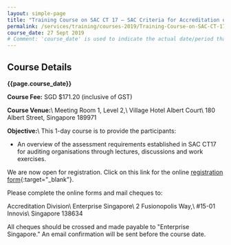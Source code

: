 ```yaml
---
layout: simple-page
title: "Training Course on SAC CT 17 – SAC Criteria for Accreditation of Auditing Organisations"
permalink: /services/training/courses-2019/Training-Course-on-SAC-CT-17
course_date: 27 Sept 2019
# Comment: 'course_date' is used to indicate the actual date/period that the course will be held
---
```


## Course Details
**{{page.course_date}}**
<!-- comment: {{page.course_date}} will display the same data as the 'course_date' in the top header code snippet -->

**Course Fee:** SGD $171.20 (inclusive of GST)

**Course Venue:**\\
Meeting Room 1, Level 2,\\
Village Hotel Albert Court\\
180 Albert Street, Singapore 189971
<!-- COMMENT: The double backslashes are used to denote a line break without paragraph spacing -->
 
**Objective:**\\
This 1-day course is to provide the participants:

* An overview of the assessment requirements established in SAC CT17 for auditing organisations through lectures, discussions and work exercises.

We are now open for registration. Click on this link for the online [registration form](https://form.gov.sg/5d3036df5f62720018314389){:target="&#95;blank"}.
<!-- COMMENT: The {:target="&#95;blank"} syntax at the end of the Markdown webpage URL is used to open the URL in a new window tab -->

Please complete the online forms and mail cheques to:

Accreditation Division\\
Enterprise Singapore\\
2 Fusionopolis Way,\\
#15-01 Innovis\\
Singapore 138634
<!-- COMMENT: The double backslashes are used to denote a new line break without the paragraph spacing -->

All cheques should be crossed and made payable to "Enterprise Singapore." An email confirmation will be sent before the course date. 

